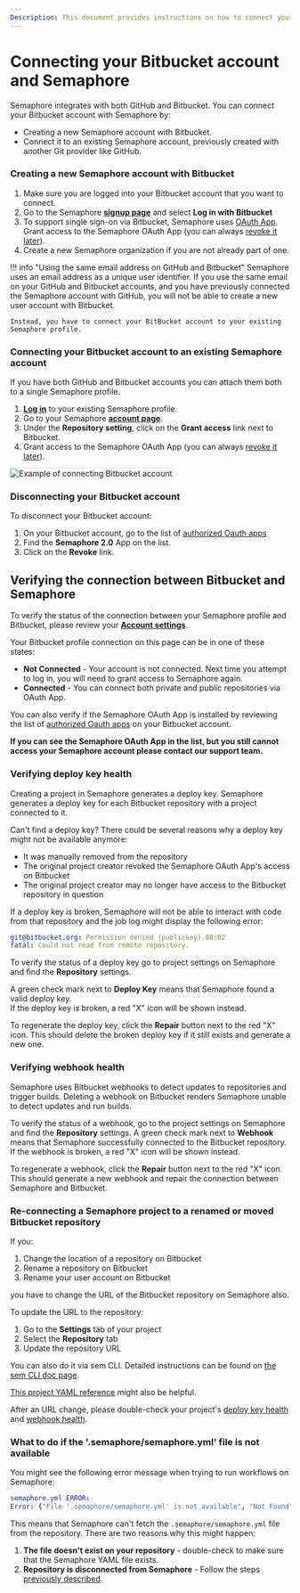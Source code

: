 ```yaml
---
Description: This document provides instructions on how to connect your Bitbucket account to Semaphore.
---
```


# Connecting your Bitbucket account and Semaphore

Semaphore integrates with both GitHub and Bitbucket. You can connect your Bitbucket account with Semaphore by:

- Creating a new Semaphore account with Bitbucket.
- Connect it to an existing Semaphore account, previously created with another Git provider like GitHub.


### Creating a new Semaphore account with Bitbucket


1. Make sure you are logged into your Bitbucket account that you want to connect.
2. Go to the Semaphore **[signup page](https://id.semaphoreci.com/signup)** and select **Log in with Bitbucket**
3. To support single sign-on via Bitbucket, Semaphore uses [OAuth App](https://support.atlassian.com/bitbucket-cloud/docs/use-oauth-on-bitbucket-cloud/). Grant access to the Semaphore OAuth App (you can always [revoke it later](#disconnecting-your-bitbucket-account)).
4. Create a new Semaphore organization if you are not already part of one. 


!!! info "Using the same email address on GitHub and Bitbucket"
    Semaphore uses an email address as a unique user identifier. If you use the same email on your GitHub and Bitbucket accounts, and you have previously connected the Semaphore account with GitHub, you will not be able to create a new user account with Bitbucket. 

    Instead, you have to connect your BitBucket account to your existing Semaphore profile. 

### Connecting your Bitbucket account to an existing Semaphore account
If you have both GitHub and Bitbucket accounts you can attach them both to a single Semaphore profile. 

1. **[Log in](https://id.semaphoreci.com/login)** to your existing Semaphore profile.  
2. Go to your Semaphore **[account page](https://me.semaphoreci.com/account)**.
3. Under the **Repository setting**, click on the **Grant access** link next to Bitbucket.
4. Grant access to the Semaphore OAuth App (you can always [revoke it later](#disconnecting-your-bitbucket-account)).

<img style="box-shadow: 0px 0px 5px #ccc" src="/account-management/img/bb-connect-acc.png" alt="Example of connecting Bitbucket account">

### Disconnecting your Bitbucket account
To disconnect your Bitbucket account:

1. On your Bitbucket account, go to the list of [authorized Oauth apps](https://bitbucket.org/account/settings/app-authorizations/)
2. Find the **Semaphore 2.0** App on the list. 
3. Click on the **Revoke** link. 

## Verifying the connection between Bitbucket and Semaphore

To verify the status of the connection between your Semaphore profile and Bitbucket, please review your **[Account settings](https://me.semaphoreci.com/account/)**.  

Your Bitbucket profile connection on this page can be in one of these states: 

- **Not Connected** - Your account is not connected. Next time you attempt to log in, you will need to grant access to Semaphore again. 
- **Connected** - You can connect both private and public repositories via OAuth App. 

You can also verify if the Semaphore OAuth App is installed by reviewing the list of [authorized Oauth apps](https://bitbucket.org/account/settings/app-authorizations/) on your Bitbucket account. 

**If you can see the Semaphore OAuth App in the list, but you still cannot access your Semaphore account please contact our support team.**

### Verifying deploy key health
Creating a project in Semaphore generates a deploy key. Semaphore generates a deploy key for each Bitbucket repository with a project connected to it.  

Can't find a deploy key? There could be several reasons why a deploy key might not be available anymore:  

- It was manually removed from the repository
- The original project creator revoked the Semaphore OAuth App's access on Bitbucket
- The original project creator may no longer have access to the Bitbucket repository in question

If a deploy key is broken, Semaphore will not be able to interact with code from that repository and the job log might display the following error:
``` yaml
git@bitbucket.org: Permission denied (publickey).00:02
fatal: Could not read from remote repository.
```
To verify the status of a deploy key go to project settings on Semaphore and find the **Repository** settings.  

A green check mark next to **Deploy Key** means that Semaphore found a valid deploy key.  
If the deploy key is broken, a red "X" icon will be shown instead. 

To regenerate the deploy key, click the **Repair** button next to the red "X" icon. This should delete the broken deploy key if it still exists and generate a new one.  

### Verifying webhook health
Semaphore uses Bitbucket webhooks to detect updates to repositories and trigger builds. Deleting a webhook on Bitbucket renders Semaphore unable to detect updates and run builds.  

To verify the status of a webhook, go to the project settings on Semaphore and find the **Repository** settings. A green check mark next to **Webhook** means that Semaphore successfully connected to the Bitbucket repository. If the webhook is broken, a red "X" icon will be shown instead. 

To regenerate a webhook, click the **Repair** button next to the red "X" icon. This should generate a new webhook and repair the connection between Semaphore and Bitbucket.  

### Re-connecting a Semaphore project to a renamed or moved Bitbucket repository

If you:

1. Change the location of a repository on Bitbucket
2. Rename a repository on Bitbucket
3. Rename your user account on Bitbucket


you have to change the URL of the Bitbucket repository on Semaphore also. 

To update the URL to the repository:
1. Go to the **Settings** tab of your project
2. Select the **Repository** tab
3. Update the repository URL 

You can also do it via sem CLI. Detailed instructions can be found on [the sem CLI doc page](https://docs.semaphoreci.com/reference/sem-command-line-tool/#sem-edit_1).

[This project YAML reference](https://docs.semaphoreci.com/reference/projects-yaml-reference/#examples) 
might also be helpful.

After an URL change, please double-check your project's [deploy key health](#verifying-deploy-key-health) and [webhook health](#verifying-webhook-health).

### What to do if the '.semaphore/semaphore.yml' file is not available

You might see the following error message when trying to run workflows on Semaphore:

``` yaml
semaphore.yml ERROR:
Error: {"File '.semaphore/semaphore.yml' is not available", "Not Found"}
```

This means that Semaphore can't fetch the `.semaphore/semaphore.yml` file from the repository. There are two reasons why this might happen:

1. **The file doesn't exist on your repository** - double-check to make sure that the Semaphore YAML file exists. 
2. **Repository is disconnected from Semaphore** - Follow the steps [previously described](#verifying-the-connection-between-bitbucket-and-semaphore).
